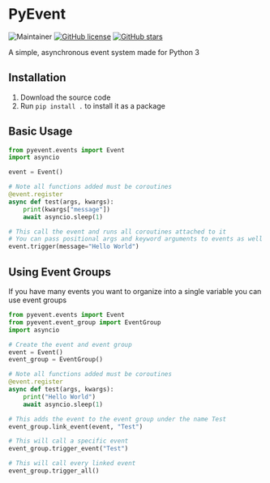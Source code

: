 # PyEvent

![Maintainer](https://img.shields.io/badge/maintainer-grqphical07-blue)
[![GitHub license](https://badgen.net/github/license/grqphical07/pyevent)](https://github.com/grqphical07/pyevent/blob/master/LICENSE)
[![GitHub stars](https://img.shields.io/github/stars/grqphical07/pyevent.svg?style=social&label=Star&maxAge=2592000)](https://GitHub.com/grqphical07/pyevent/stargazers/)

A simple, asynchronous event system made for Python 3

## Installation

1. Download the source code
2. Run ```pip install .``` to install it as a package

## Basic Usage
```python
from pyevent.events import Event
import asyncio

event = Event()

# Note all functions added must be coroutines
@event.register
async def test(args, kwargs):
    print(kwargs["message"])
    await asyncio.sleep(1)

# This call the event and runs all coroutines attached to it
# You can pass positional args and keyword arguments to events as well
event.trigger(message="Hello World")
```

## Using Event Groups

If you have many events you want to organize into a single variable you can use event groups
```python
from pyevent.events import Event
from pyevent.event_group import EventGroup
import asyncio

# Create the event and event group
event = Event()
event_group = EventGroup()

# Note all functions added must be coroutines
@event.register
async def test(args, kwargs):
    print("Hello World")
    await asyncio.sleep(1)

# This adds the event to the event group under the name Test
event_group.link_event(event, "Test")

# This will call a specific event
event_group.trigger_event("Test")

# This will call every linked event
event_group.trigger_all()
```